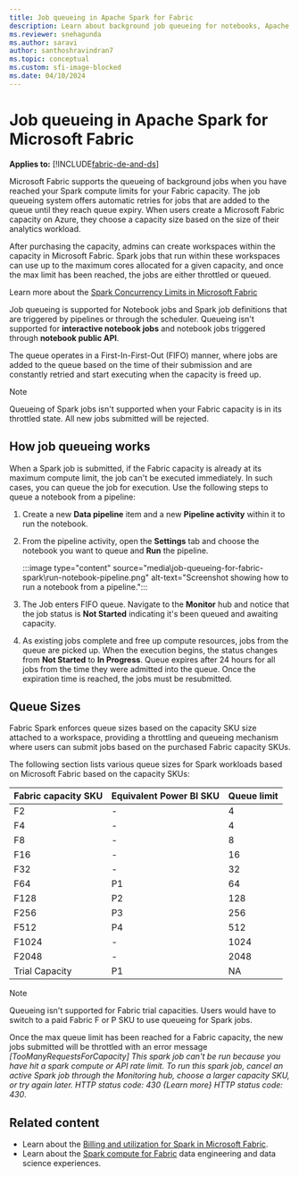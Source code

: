 ```yaml
---
title: Job queueing in Apache Spark for Fabric
description: Learn about background job queueing for notebooks, Apache Spark job definitions, and lakehouse jobs in Fabric.
ms.reviewer: snehagunda
ms.author: saravi
author: santhoshravindran7
ms.topic: conceptual
ms.custom: sfi-image-blocked
ms.date: 04/10/2024
---
```

# Job queueing in Apache Spark for Microsoft Fabric

**Applies to:** [!INCLUDE[fabric-de-and-ds](includes/fabric-de-ds.md)]

Microsoft Fabric supports the queueing of background jobs when you have reached your Spark compute limits for your Fabric capacity. The job queueing system offers automatic retries for jobs that are added to the queue until they reach queue expiry. When users create a Microsoft Fabric capacity on Azure, they choose a capacity size based on the size of their analytics workload.

After purchasing the capacity, admins can create workspaces within the capacity in Microsoft Fabric. Spark jobs that run within these workspaces can use up to the maximum cores allocated for a given capacity, and once the max limit has been reached, the jobs are either throttled or queued.

Learn more about the [Spark Concurrency Limits in Microsoft Fabric](spark-job-concurrency-and-queueing.md)

Job queueing is supported for Notebook jobs and Spark job definitions that are triggered by pipelines or through the scheduler. Queueing isn't supported for **interactive notebook jobs** and notebook jobs triggered through **notebook public API**.

The queue operates in a First-In-First-Out (FIFO) manner, where jobs are added to the queue based on the time of their submission and are constantly retried and start executing when the capacity is freed up.

> [!NOTE]
> Queueing of Spark jobs isn't supported when your Fabric capacity is in its throttled state. All new jobs submitted will be rejected.

## How job queueing works

When a Spark job is submitted, if the Fabric capacity is already at its maximum compute limit, the job can't be executed immediately. In such cases, you can queue the job for execution. Use the following steps to queue a notebook from a pipeline:

1. Create a new **Data pipeline** item and a new **Pipeline activity** within it to run the notebook.

1. From the pipeline activity, open the **Settings** tab and choose the notebook you want to queue and **Run** the pipeline.

   :::image type="content" source="media\job-queueing-for-fabric-spark\run-notebook-pipeline.png" alt-text="Screenshot showing how to run a notebook from a pipeline.":::

1. The Job enters FIFO queue. Navigate to the **Monitor** hub and notice that the job status is **Not Started** indicating it's been queued and awaiting capacity.

1. As existing jobs complete and free up compute resources, jobs from the queue are picked up. When the execution begins, the status changes from **Not Started** to **In Progress**. Queue expires after 24 hours for all jobs from the time they were admitted into the queue. Once the expiration time is reached, the jobs must be resubmitted.

## Queue Sizes

Fabric Spark enforces queue sizes based on the capacity SKU size attached to a workspace, providing a throttling and queueing mechanism where users can submit jobs based on the purchased Fabric capacity SKUs.

The following section lists various queue sizes for Spark workloads based on Microsoft Fabric based on the capacity SKUs:

| Fabric capacity SKU | Equivalent Power BI SKU | Queue limit |
| ------------------- | ----------------------- | ----------- |
| F2                  | -                       | 4           |
| F4                  | -                       | 4           |
| F8                  | -                       | 8           |
| F16                 | -                       | 16          |
| F32                 | -                       | 32          |
| F64                 | P1                      | 64          |
| F128                | P2                      | 128         |
| F256                | P3                      | 256         |
| F512                | P4                      | 512         |
| F1024               | -                       | 1024        |
| F2048               | -                       | 2048        |
| Trial Capacity      | P1                      | NA          |


> [!NOTE]
> Queueing isn't supported for Fabric trial capacities. Users would have to switch to a paid Fabric F or P SKU to use queueing for Spark jobs.

Once the max queue limit has been reached for a Fabric capacity, the new jobs submitted will be throttled with an error message _[TooManyRequestsForCapacity] This spark job can't be run because you have hit a spark compute or API rate limit. To run this spark job, cancel an active Spark job through the Monitoring hub, choose a larger capacity SKU, or try again later. HTTP status code: 430 {Learn more} HTTP status code: 430_.

## Related content

- Learn about the [Billing and utilization for Spark in Microsoft Fabric](billing-capacity-management-for-spark.md).
- Learn about the [Spark compute for Fabric](spark-compute.md) data engineering and data science experiences.
